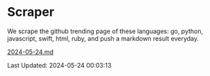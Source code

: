 # Scraper

We scrape the github trending page of these languages: go, python, javascript, swift, html, ruby, and push a markdown result everyday.

[2024-05-24.md](https://github.com/henson/Scraper/blob/master/2024-05-24.md)

Last Updated: 2024-05-24 00:03:13